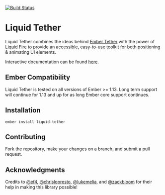 [![Build Status](https://travis-ci.org/pzuraq/liquid-tether.svg?branch=master)](https://travis-ci.org/pzuraq/liquid-tether)

# Liquid Tether

Liquid Tether combines the ideas behind
[Ember Tether](https://github.com/yapplabs/ember-tether.git) with the power of
[Liquid Fire](http://ef4.github.io/liquid-fire/) to provide an accessible,
easy-to-use toolkit for both positioning & animating UI elements.

Interactive documentation can be found
[here](http://pzuraq.github.io/liquid-tether/).

## Ember Compatibility

Liquid Tether is tested on all versions of Ember >= 1.13. Long term support will
continue for 1.13 and up for as long Ember core support continues.

## Installation

```
ember install liquid-tether
```

## Contributing

Fork the repository, make your changes on a branch, and submit a pull request.

## Acknowledgments

Credits to [@ef4](https://github.com/ef4),
[@chrislopresto](https://github.com/chrislopresto),
[@lukemelia](https://github.com/lukemelia), and
[@zackbloom](https://github.com/zackbloom) for their help in making
this library possible!
